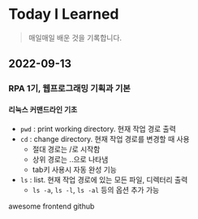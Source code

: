 # Today I Learned
> 매일매일 배운 것을 기록합니다.

## 2022-09-13
### RPA 1기, 웹프로그래밍 기획과 기본
#### 리눅스 커맨드라인 기초
- `pwd` : print working directory. 현재 작업 경로 출력
- `cd` : change directory. 현재 작업 경로를 변경할 때 사용
  - 절대 경로는 /로 시작함
  - 상위 경로는 ..으로 나타냄
  - tab키 사용시 자동 완성 기능
- `ls` : list. 현재 작업 경로에 있는 모든 파일, 디렉터리 출력
  - `ls -a`, `ls -l`, `ls -al` 등의 옵션 추가 가능

awesome frontend github
